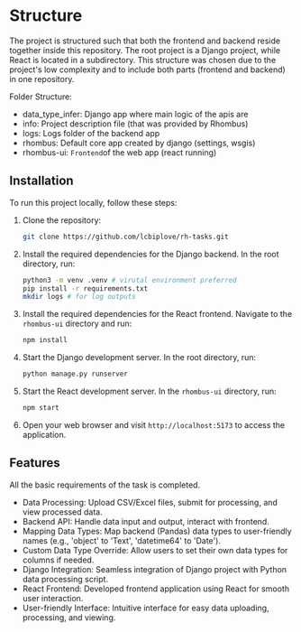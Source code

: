 # Structure

The project is structured such that both the frontend and backend reside together inside this repository. The root project is a Django project, while React is located in a subdirectory. This structure was chosen due to the project's low complexity and to include both parts (frontend and backend) in one repository.

Folder Structure:
- data_type_infer: Django app where main logic of the apis are
- info: Project description file (that was provided by Rhombus)
- logs: Logs folder of the backend app
- rhombus: Default core app created by django (settings, wsgis)
- rhombus-ui: `Frontend`of the web app (react running)


## Installation

To run this project locally, follow these steps:

1. Clone the repository:
    ```bash
    git clone https://github.com/lcbiplove/rh-tasks.git
    ```

2. Install the required dependencies for the Django backend. In the root directory, run:
    ```bash
    python3 -m venv .venv # virutal environment preferred
    pip install -r requirements.txt
    mkdir logs # for log outputs
    ```

3. Install the required dependencies for the React frontend. Navigate to the `rhombus-ui` directory and run:
    ```bash
    npm install
    ```

4. Start the Django development server. In the root directory, run:
    ```bash
    python manage.py runserver
    ```

5. Start the React development server. In the `rhombus-ui` directory, run:
    ```bash
    npm start
    ```

6. Open your web browser and visit `http://localhost:5173` to access the application.

## Features

All the basic requirements of the task is completed.

- Data Processing: Upload CSV/Excel files, submit for processing, and view processed data.
- Backend API: Handle data input and output, interact with frontend.
- Mapping Data Types: Map backend (Pandas) data types to user-friendly names (e.g., 'object' to 'Text', 'datetime64' to 'Date').
- Custom Data Type Override: Allow users to set their own data types for columns if needed.
- Django Integration: Seamless integration of Django project with Python data processing script.
- React Frontend: Developed frontend application using React for smooth user interaction.
- User-friendly Interface: Intuitive interface for easy data uploading, processing, and viewing.